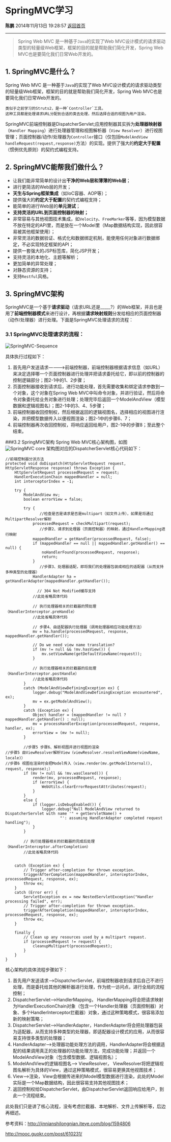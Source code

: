 # SpringMVC学习
**陈鹏** 2014年11月13日 19:28:57 [返回首页][1]

---
> Spring Web MVC 是一种基于`Java`的实现了Web MVC设计模式的请求驱动类型的轻量级Web框架，框架的目的就是帮助我们简化开发，Spring Web MVC也是要简化我们日常Web开发的。

## 1. SpringMVC是什么？
Spring Web MVC 是一种基于`Java`的实现了Web MVC设计模式的请求驱动类型的轻量级Web框架，框架的目的就是帮助我们简化开发，Spring Web MVC也是要简化我们日常Web开发的。

	类似于之前学习的Struts2，是一种`Controller`工具。
	这种工具都是处理请求URL分配到合适的类去处理，然后选择合适的视图为用户渲染。

SpringMVC前端控制器是DispatcherServlet;应用控制器其实拆为**处理器映射器**（`Handler Mapping`）进行处理器管理和视图解析器（`View Resolver`）进行视图管理；页面控制器/动作/处理器为`Controller`接口（仅包括`ModelAndView handleRequest(request,response)`方法）的实现。提供了强大的**约定大于配置**（惯例优先原则）的契约式编程支持。

## 2. SpringMVC能帮我们做什么？
- 让我们能非常简单的设计出**干净的Web层和薄薄的Web层**；
- 进行更简洁的Web层的开发；
- **天生与Spring框架集成**（如IoC容器、AOP等）；
- 提供强大的**约定大于配置**的契约式编程支持；
- 能简单的进行Web层的**单元测试**；
- **支持灵活的URL到页面控制器的映射；**
- 非常容易与其他视图技术集成，如`Velocity`、`FreeMarker`等等，因为模型数据不放在特定的API里，而是放在一个Model里（Map数据结构实现，因此很容易被其他框架使用）；
- 非常灵活的数据验证、格式化和数据绑定机制，能使用任何对象进行数据绑定，不必实现特定框架的API；
- 提供一套强大的JSP标签库，简化JSP开发；
- 支持灵活的本地化、主题等解析；
- 更加简单的异常处理；
- 对静态资源的支持；
- 支持`Restful`风格。

## 3. SpringMVC架构
SpringMVC是一个基于**请求驱动**（请求URL还是_____?）的Web框架，并且也是用了**前端控制器模式**来进行设计，再根据**请求映射规则**分发给相应的页面控制器（动作/处理器）进行处理。下面是SpringMVC处理请求的流程：

### 3.1 SpringMVC处理请求的流程：
![SpringMVC-Sequence][2]

具体执行过程如下：

1. 首先用户发送请求————>前端控制器，前端控制器根据请求信息（如URL）来决定选择哪一个页面控制器进行处理并把请求委托给它，即以前的控制器的控制逻辑部分；图2-1中的1、2步骤；
2.  页面控制器接收到请求后，进行功能处理，首先需要收集和绑定请求参数到一个对象，这个对象在Spring Web MVC中叫命令对象，并进行验证，然后将命令对象委托给业务对象进行处理；处理完毕后返回一个ModelAndView（模型数据和逻辑视图名）；图2-1中的3、4、5步骤；
3.  前端控制器收回控制权，然后根据返回的逻辑视图名，选择相应的视图进行渲染，并把模型数据传入以便视图渲染；图2-1中的步骤6、7；
4.  前端控制器再次收回控制权，将响应返回给用户，图2-1中的步骤8；至此整个结束。

###3.2 SpringMVC架构
Spring Web MVC核心架构图，如图
![SpringMVC core][3]
架构图对应的DispatcherServlet核心代码如下：

	//前端控制器分派方法
	protected void doDispatch(HttpServletRequest request, HttpServletResponse response) throws Exception {
		HttpServletRequest processedRequest = request;
		HandlerExecutionChain mappedHandler = null;
		int interceptorIndex = -1;

		try {
			ModelAndView mv;
			boolean errorView = false;

			try {
                   //检查是否是请求是否是multipart（如文件上传），如果是将通过MultipartResolver解析
				processedRequest = checkMultipart(request);
                   //步骤2、请求到处理器（页面控制器）的映射，通过HandlerMapping进行映射
				mappedHandler = getHandler(processedRequest, false);
				if (mappedHandler == null || mappedHandler.getHandler() == null) {
					noHandlerFound(processedRequest, response);
					return;
				}
                   //步骤3、处理器适配，即将我们的处理器包装成相应的适配器（从而支持多种类型的处理器）
				HandlerAdapter ha = getHandlerAdapter(mappedHandler.getHandler());

                  // 304 Not Modified缓存支持
			    //此处省略具体代码

				// 执行处理器相关的拦截器的预处理（HandlerInterceptor.preHandle）
				//此处省略具体代码

				// 步骤4、由适配器执行处理器（调用处理器相应功能处理方法）
				mv = ha.handle(processedRequest, response, mappedHandler.getHandler());

				// Do we need view name translation?
				if (mv != null && !mv.hasView()) {
					mv.setViewName(getDefaultViewName(request));
				}

				// 执行处理器相关的拦截器的后处理（HandlerInterceptor.postHandle）
				//此处省略具体代码
			}
			catch (ModelAndViewDefiningException ex) {
				logger.debug("ModelAndViewDefiningException encountered", ex);
				mv = ex.getModelAndView();
			}
			catch (Exception ex) {
				Object handler = (mappedHandler != null ? mappedHandler.getHandler() : null);
				mv = processHandlerException(processedRequest, response, handler, ex);
				errorView = (mv != null);
			}

			//步骤5 步骤6、解析视图并进行视图的渲染
	//步骤5 由ViewResolver解析View（viewResolver.resolveViewName(viewName, locale)）
	//步骤6 视图在渲染时会把Model传入（view.render(mv.getModelInternal(), request, response);）
			if (mv != null && !mv.wasCleared()) {
				render(mv, processedRequest, response);
				if (errorView) {
					WebUtils.clearErrorRequestAttributes(request);
				}
			}
			else {
				if (logger.isDebugEnabled()) {
					logger.debug("Null ModelAndView returned to DispatcherServlet with name '" + getServletName() +
							"': assuming HandlerAdapter completed request handling");
				}
			}

			// 执行处理器相关的拦截器的完成后处理（HandlerInterceptor.afterCompletion）
			//此处省略具体代码


		catch (Exception ex) {
			// Trigger after-completion for thrown exception.
			triggerAfterCompletion(mappedHandler, interceptorIndex, processedRequest, response, ex);
			throw ex;
		}
		catch (Error err) {
			ServletException ex = new NestedServletException("Handler processing failed", err);
			// Trigger after-completion for thrown exception.
			triggerAfterCompletion(mappedHandler, interceptorIndex, processedRequest, response, ex);
			throw ex;
		}

		finally {
			// Clean up any resources used by a multipart request.
			if (processedRequest != request) {
				cleanupMultipart(processedRequest);
			}
		}
	}

核心架构的具体流程步骤如下：
1. 首先用户发送请求——>DispatcherServlet，前端控制器收到请求后自己不进行处理，而是委托给其他的解析器进行处理，作为统一访问点，进行全局的流程控制；
2. DispatcherServlet——>HandlerMapping， HandlerMapping将会把请求映射为HandlerExecutionChain对象（包含一个Handler处理器（页面控制器）对象、多个HandlerInterceptor拦截器）对象，通过这种策略模式，很容易添加新的映射策略；
3. DispatcherServlet——>HandlerAdapter，HandlerAdapter将会把处理器包装为适配器，从而支持多种类型的处理器，即适配器设计模式的应用，从而很容易支持很多类型的处理器；
4.  HandlerAdapter——>处理器功能处理方法的调用，HandlerAdapter将会根据适配的结果调用真正的处理器的功能处理方法，完成功能处理；并返回一个ModelAndView对象（包含模型数据、逻辑视图名）；
5.  ModelAndView的逻辑视图名——> ViewResolver， ViewResolver将把逻辑视图名解析为具体的View，通过这种策略模式，很容易更换其他视图技术；
6.  View——>渲染，View会根据传进来的Model模型数据进行渲染，此处的Model实际是一个Map数据结构，因此很容易支持其他视图技术；
7.  返回控制权给DispatcherServlet，由DispatcherServlet返回响应给用户，到此一个流程结束。
 
此处我们只是讲了核心流程，没有考虑拦截器、本地解析、文件上传解析等，后边再细述。

参考资料：http://jinnianshilongnian.iteye.com/blog/1594806

http://mooc.guokr.com/post/610231/

  [1]: http://cshijiel.github.io
  [2]: http://cshijiel.github.io/roc/images/SpringMVC-Sequence.jpg
  [3]: http://cshijiel.github.io/roc/images/SpringMVC-core.jpg